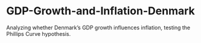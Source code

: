 # GDP-Growth-and-Inflation-Denmark
Analyzing whether Denmark’s GDP growth influences inflation, testing the Phillips Curve hypothesis.
